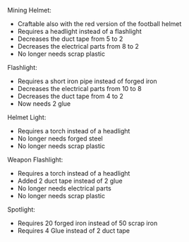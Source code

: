 Mining Helmet:

- Craftable also with the red version of the football helmet
- Requires a headlight instead of a flashlight
- Decreases the duct tape from 5 to 2
- Decreases the electrical parts from 8 to 2
- No longer needs scrap plastic

Flashlight:

- Requires a short iron pipe instead of forged iron
- Decreases the electrical parts from 10 to 8
- Decreases the duct tape from 4 to 2
- Now needs 2 glue

Helmet Light:

- Requires a torch instead of a headlight
- No longer needs forged steel
- No longer needs scrap plastic

Weapon Flashlight:

- Requires a torch instead of a headlight
- Added 2 duct tape instead of 2 glue
- No longer needs electrical parts
- No longer needs scrap plastic

Spotlight:

- Requires 20 forged iron instead of 50 scrap iron
- Requires 4 Glue instead of 2 duct tape
